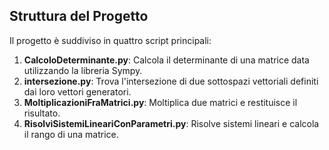 ## Struttura del Progetto

Il progetto è suddiviso in quattro script principali:

1. **CalcoloDeterminante.py**: Calcola il determinante di una matrice data utilizzando la libreria Sympy.
2. **intersezione.py**: Trova l'intersezione di due sottospazi vettoriali definiti dai loro vettori generatori.
3. **MoltiplicazioniFraMatrici.py**: Moltiplica due matrici e restituisce il risultato.
4. **RisolviSistemiLineariConParametri.py**: Risolve sistemi lineari e calcola il rango di una matrice.
